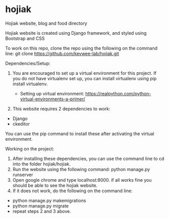 # hojiak
Hojiak website, blog and food directory

Hojiak website is created using Django framework, and styled using Bootstrap and CSS

To work on this repo, clone the repo using the following on the command line: git clone https://github.com/kevwee-lab/hojiak.git

Dependencies/Setup:
1) You are encouraged to set up a virtual environment for this project. If you do not have virtualenv set up, you can install virtualenv using pip install virtualenv. 
    - Setting up virtual environment: https://realpython.com/python-virtual-environments-a-primer/
    
2) This website requires 2 dependencies to work:
 - Django
 - ckeditor
 
 You can use the pip command to install these after activating the virtual environment.
 
Working on the project:
1) After installing these dependencies, you can use the command line to cd into the folder hojiak/hojiak.
2) Run the website using the following command: python manage.py runserver
3) Open google chrome and type localhost:8000. if all works fine you should be able to see the hojiak website.
4) If it does not work, do the following on the command line: 
- python manage.py makemigrations
- python manage.py migrate
- repeat steps 2 and 3 above.

 
 
